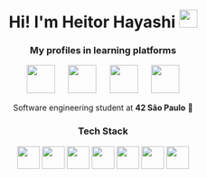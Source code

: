 <h1 align="center">Hi! I'm Heitor Hayashi <img src="https://media.giphy.com/media/v1.Y2lkPTc5MGI3NjExcDl1Z2R4d2V6eG5tY2Z1Z3R4a2UybmN6N2V6bmR1d3B5dGJjY3F6ZyZlcD12MV9pbnRlcm5hbF9naWZfYnlfaWQmY3Q9cw/hvRJCLFzcasrR4ia7z/giphy.gif" height="32" /></h1>

<h3 align="center">My profiles in learning platforms</h3>

<div align="center">
  <a href="https://tryhackme.com/p/heitorHayashi"><img src="https://tryhackme.com/img/THMlogo.png" height="50"></a>
  &nbsp;&nbsp;&nbsp;&nbsp;
  <a href="https://leetcode.com/u/hayashiHeitor/"><img src="https://leetcode.com/static/images/LeetCode_logo_rvs.png" height="50"></a>
  &nbsp;&nbsp;&nbsp;&nbsp;
  <a href="https://www.hackerrank.com/profile/heitorhayashife1"><img src="https://upload.wikimedia.org/wikipedia/commons/4/40/HackerRank_Icon-1000px.png" height="50"></a>
  &nbsp;&nbsp;&nbsp;&nbsp;
  <a href="https://judge.beecrowd.com/pt/profile/969858"><img src="https://www.beecrowd.com.br/judge/img/5.0/logo-beecrowd.png" height="50"></a>
</div>

<p align="center">
  Software engineering student at <b>42 São Paulo</b> 🚀
</p>

<h3 align="center">Tech Stack</h3>

<p align="center">
  <img src="https://cdn.jsdelivr.net/gh/devicons/devicon/icons/c/c-original.svg" width="40" height="40" />
  <img src="https://cdn.jsdelivr.net/gh/devicons/devicon/icons/css3/css3-original.svg" width="40" height="40" />
  <img src="https://cdn.jsdelivr.net/gh/devicons/devicon/icons/html5/html5-original.svg" width="40" height="40" />
  <img src="https://cdn.jsdelivr.net/gh/devicons/devicon/icons/javascript/javascript-original.svg" width="40" height="40" />
  <img src="https://cdn.jsdelivr.net/gh/devicons/devicon/icons/python/python-original.svg" width="40" height="40" />
  <img src="https://cdn.jsdelivr.net/gh/devicons/devicon/icons/mysql/mysql-original.svg" width="40" height="40" />
  <img src="https://cdn.jsdelivr.net/gh/devicons/devicon/icons/r/r-original.svg" width="40" height="40" />
</p>
